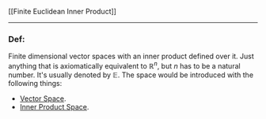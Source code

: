 [[Finite Euclidean Inner Product]]

---
### **Def**: 

Finite dimensional vector spaces with an inner product defined over it. Just anything that is axiomatically equivalent to $\mathbb{R}^n$, but $n$ has to be a natural number. It's usually denoted by $\mathbb E$. The space would be introduced with the following things: 

* [Vector Space](../../MATH%20601%20Functional%20Analysis/Functional%20Spaces/Vector%20Space.md). 
* [Inner Product Space](../../MATH%20601%20Functional%20Analysis/Functional%20Spaces/Inner%20Product%20Space.md). 